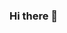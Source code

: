 ### Hi there 👋

<!--
**bia13guarana/bia13guarana** is a ✨ _special_ ✨ repository because its `README.md` (this file) appears on your GitHub profile.

Here are some ideas to get you started:

- 🔭 Atualmente estou em busca da minha primeira oportunidade em desenvolvimento.
- 🌱 Estou aprendendo mais sobre Java script e alguns frameworks.
- 💬 Dúvidas ou sugestões sobre algum dos meu projetos são muito bem vindas!
- 📫 Pode me contatar através do meu linkedin: https://www.linkedin.com/in/ana-beatriz-guaran%C3%A1-de-carvalho-73403a212/
- ⚡ Curiosidades sobre mim: Sou formada em odontologia mas me apaixonei pela área da programação, especialmente front-end, então migrei. 
     Adoro os animais e sou apaixonada pela minha família.
-->
